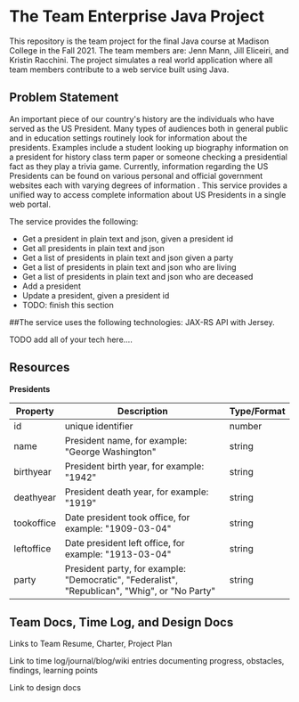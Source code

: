 # The Team Enterprise Java Project

This repository is the team project for the final Java course at Madison College in the Fall 2021. The team members are: Jenn Mann, Jill Eliceiri, and Kristin Racchini. The project simulates a real world application where all team members contribute to a web service built using Java.
## Problem Statement
An important piece of our country's history are the individuals who have served as the US President. Many types of audiences both in general public and in education settings routinely look for information about the presidents. Examples include a student looking up biography information on a president for history class term paper or someone checking a presidential fact as they play a trivia game.  Currently, information regarding the US Presidents can be found on various personal and official government websites each with varying degrees of information . This service provides a unified way to access complete information about US Presidents in a single web portal.  

The service provides the following:

* Get a president in plain text and json, given a president id
* Get all presidents in plain text and json
* Get a list of presidents in plain text and json given a party
* Get a list of presidents in plain text and json who are living
* Get a list of presidents in plain text and json who are deceased
* Add a president
* Update a president, given a president id
* TODO: finish this section

##The service uses the following technologies:
JAX-RS API with Jersey.

TODO add all of your tech here....

## Resources
**Presidents**

| Property  | Description   |  Type/Format |
|---|---|---|
| id   | unique identifier  | number  |
| name  | President name, for example: "George Washington"  | string  |
| birthyear  | President birth year, for example: "1942"  | string  |
| deathyear  | President death year, for example: "1919"  | string  |
| tookoffice  | Date president took office, for example: "1909-03-04"  | string  |
| leftoffice  | Date president left office, for example: "1913-03-04"  | string  |
| party  | President party, for example: "Democratic", "Federalist", "Republican", "Whig", or "No Party"  | string  |



## Team Docs, Time Log, and Design Docs
Links to Team Resume, Charter, Project Plan

Link to time log/journal/blog/wiki entries documenting progress, obstacles, findings, learning points

Link to design docs